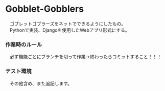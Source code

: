 # Gobblet-Gobblers
　ゴブレットゴブラーズをネットでできるようにしたもの。<br>
　Pythonで実装、Djangoを使用したWebアプリ形式にする。<br>
### 作業時のルール
　必ず機能ごとにブランチを切って作業→終わったらコミットすること！！！
### テスト環境
　その他含め、また追記します。
